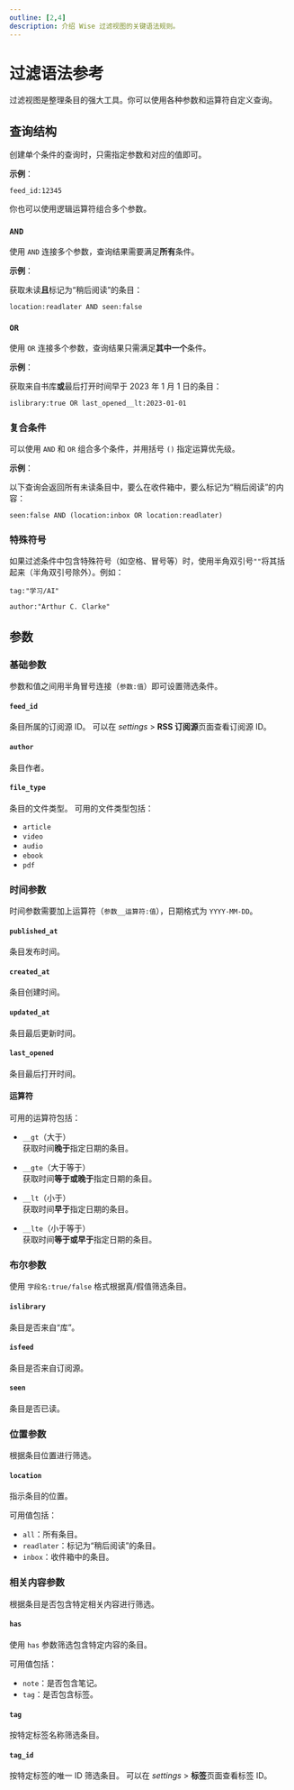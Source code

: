 ```yaml
---
outline: [2,4]
description: 介绍 Wise 过滤视图的关键语法规则。
---
```

# 过滤语法参考

过滤视图是整理条目的强大工具。你可以使用各种参数和运算符自定义查询。

## 查询结构
创建单个条件的查询时，只需指定参数和对应的值即可。

**示例**：
```
feed_id:12345
```

你也可以使用逻辑运算符组合多个参数。

### `AND`
使用 `AND` 连接多个参数，查询结果需要满足**所有**条件。

**示例**：

获取未读**且**标记为“稍后阅读”的条目：
```
location:readlater AND seen:false
```

### `OR`
使用 `OR` 连接多个参数，查询结果只需满足**其中一个**条件。

**示例**：

获取来自书库**或**最后打开时间早于 2023 年 1 月 1 日的条目：
```
islibrary:true OR last_opened__lt:2023-01-01
```

### 复合条件
可以使用 `AND` 和 `OR` 组合多个条件，并用括号 `()` 指定运算优先级。

**示例**：

以下查询会返回所有未读条目中，要么在收件箱中，要么标记为“稍后阅读”的内容：
```
seen:false AND (location:inbox OR location:readlater)
```

### 特殊符号
如果过滤条件中包含特殊符号（如空格、冒号等）时，使用半角双引号`""`将其括起来（半角双引号除外）。例如：
```
tag:"学习/AI"
```
```
author:"Arthur C. Clarke"
```
## 参数

### 基础参数
参数和值之间用半角冒号连接（`参数:值`）即可设置筛选条件。

#### `feed_id`
条目所属的订阅源 ID。
可以在 <i class="material-symbols-outlined">settings</i> > **RSS 订阅源**页面查看订阅源 ID。

#### `author`
条目作者。

#### `file_type`
条目的文件类型。
可用的文件类型包括：
- `article`
- `video`
- `audio`
- `ebook`
- `pdf`

### 时间参数
时间参数需要加上运算符（`参数__运算符:值`），日期格式为 `YYYY-MM-DD`。

#### `published_at`
条目发布时间。

#### `created_at`
条目创建时间。

#### `updated_at`
条目最后更新时间。

#### `last_opened`
条目最后打开时间。

#### 运算符
可用的运算符包括：
- `__gt`（大于）<br/>
  获取时间**晚于**指定日期的条目。

- `__gte`（大于等于）<br/>
  获取时间**等于或晚于**指定日期的条目。

- `__lt`（小于）<br/>
  获取时间**早于**指定日期的条目。

- `__lte`（小于等于）<br/>
  获取时间**等于或早于**指定日期的条目。

### 布尔参数
使用 `字段名:true/false` 格式根据真/假值筛选条目。

#### `islibrary`
条目是否来自“库”。

#### `isfeed`
条目是否来自订阅源。

#### `seen`
条目是否已读。

### 位置参数
根据条目位置进行筛选。

#### `location`
指示条目的位置。

可用值包括：
- `all`：所有条目。
- `readlater`：标记为“稍后阅读”的条目。
- `inbox`：收件箱中的条目。

### 相关内容参数
根据条目是否包含特定相关内容进行筛选。

#### `has`
使用 `has` 参数筛选包含特定内容的条目。

可用值包括：
- `note`：是否包含笔记。
- `tag`：是否包含标签。

#### `tag`
按特定标签名称筛选条目。

#### `tag_id`
按特定标签的唯一 ID 筛选条目。
可以在 <i class="material-symbols-outlined">settings</i> > **标签**页面查看标签 ID。